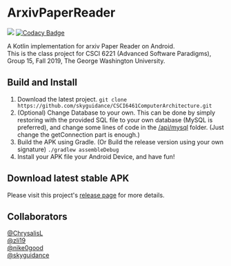 # ArxivPaperReader
![](https://github.com/skyguidance/ArxivPaperReader/workflows/Code%20Auto-compile%20Test%20(lint)/badge.svg)   [![Codacy Badge](https://api.codacy.com/project/badge/Grade/9f1a500172744c44ab6fad51af29a7e3)](https://www.codacy.com?utm_source=github.com&amp;utm_medium=referral&amp;utm_content=skyguidance/ArxivPaperReader&amp;utm_campaign=Badge_Grade)

A Kotlin implementation for arxiv Paper Reader on Android.<br>
This is the class project for CSCI 6221 (Advanced Software Paradigms), Group 15, Fall 2019, The George Washington University.
## Build and Install

1. Download the latest project.
 `git clone https://github.com/skyguidance/CSCI6461ComputerArchitecture.git`<br>
2. (Optional) Change Database to your own.
 This can be done by simply restoring with the provided SQL file to your own database (MySQL is preferred), and change some lines of code in the [/api/mysql](https://github.com/skyguidance/ArxivPaperReader/tree/master/app/src/main/java/com/example/cardviewdemo/api/mysql) folder. (Just change the getConnection part is enough.)<br>
3. Build the APK using Gradle. (Or Build the release version using your own signature)
 `./gradlew assembleDebug`<br>
4. Install your APK file your Android Device, and have fun!

## Download latest stable APK
Please visit this project's [release page](https://github.com/skyguidance/ArxivPaperReader/releases) for more details.<br>

## Collaborators
[@ChrysalisL](https://github.com/ChrysalisL)  
[@zli19](https://github.com/zli19)  
[@nike0good](https://github.com/nike0good)  
[@skyguidance](https://github.com/skyguidance)  
